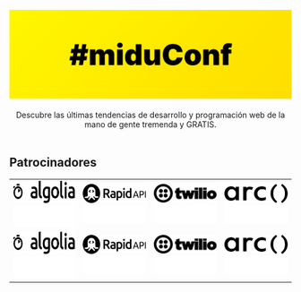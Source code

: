 <p align="center">
  <a href="https://miduconf.com" target="_blank"><img src="assets/hero.png" alt="miduconf hero"></a>
  <br/><br/>
  Descubre las últimas tendencias de desarrollo y programación web de la mano de gente tremenda y GRATIS.
  <br/><br/>
</p>

## Patrocinadores

<table>
  <tbody>
	<tr>
      <td align="center"><a href="https://utm.io/udih1#gh-light-mode-only" target="_blank"><img width="147" height="40" src="assets/algolia.svg#gh-light-mode-only" alt="Algolia" /></a><a href="https://utm.io/udih1#gh-dark-mode-only" target="_blank"><img width="147" height="40" src="assets/algolia-dark.svg#gh-dark-mode-only" alt="Algolia" />
      </a></td>
      <td align="center"><a href="https://midu.link/api#gh-light-mode-only" target="_blank"><img width="150" height="34" src="assets/rapidapi.svg#gh-light-mode-only" alt="RapidApi" /></a><a href="https://midu.link/api#gh-dark-mode-only"><img width="150" height="34" src="assets/rapidapi-dark.svg#gh-dark-mode-only" alt="RapidApi" />
      </a></td>
      <td align="center"><a href="https://www.twilio.com/referral/xdppiQ#gh-light-mode-only" target="_blank"><img width="150" height="34" src="assets/twilio.svg#gh-light-mode-only" alt="Twilio" /></a><a href="https://www.twilio.com/referral/xdppiQ#gh-dark-mode-only"><img width="150" height="34" src="assets/twilio-dark.svg#gh-dark-mode-only" alt="Twilio" />
      </a></td>
      <td align="center"><a href="https://m.arc.dev/3mjfpME#gh-light-mode-only" target="_blank"><img width="150" height="34" src="assets/arc.svg#gh-light-mode-only" alt="Arc" /></a><a href="https://m.arc.dev/3mjfpME#gh-dark-mode-only"><img width="150" height="34" src="assets/arc-dark.svg#gh-dark-mode-only" alt="Arc" />
      </a></td>
    </tr>
    <tr>
      <td align="center"><a href="https://utm.io/udih1#gh-light-mode-only" target="_blank"><img width="147" height="40" src="assets/algolia.svg#gh-light-mode-only" alt="Algolia" /></a><a href="https://utm.io/udih1#gh-dark-mode-only" target="_blank"><img width="147" height="40" src="assets/algolia-dark.svg#gh-dark-mode-only" alt="Algolia" />
      </a></td>
      <td align="center"><a href="https://midu.link/api#gh-light-mode-only" target="_blank"><img width="150" height="34" src="assets/rapidapi.svg#gh-light-mode-only" alt="RapidApi" /></a><a href="https://midu.link/api#gh-dark-mode-only"><img width="150" height="34" src="assets/rapidapi-dark.svg#gh-dark-mode-only" alt="RapidApi" />
      </a></td>
      <td align="center"><a href="https://www.twilio.com/referral/xdppiQ#gh-light-mode-only" target="_blank"><img width="150" height="34" src="assets/twilio.svg#gh-light-mode-only" alt="Twilio" /></a><a href="https://www.twilio.com/referral/xdppiQ#gh-dark-mode-only"><img width="150" height="34" src="assets/twilio-dark.svg#gh-dark-mode-only" alt="Twilio" />
      </a></td>
      <td align="center"><a href="https://m.arc.dev/3mjfpME#gh-light-mode-only" target="_blank"><img width="150" height="34" src="assets/arc.svg#gh-light-mode-only" alt="Arc" /></a><a href="https://m.arc.dev/3mjfpME#gh-dark-mode-only"><img width="150" height="34" src="assets/arc-dark.svg#gh-dark-mode-only" alt="Arc" />
      </a></td>
    </tr>
  </tbody>
</table>
